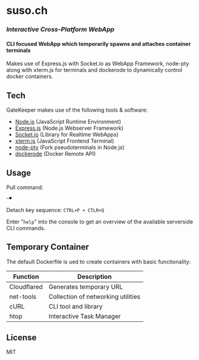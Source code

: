 # suso.ch
### _Interactive Cross-Platform WebApp_
#### CLI focused WebApp which temporarily spawns and attaches container terminals

Makes use of Express.js with Socket.io as WebApp Framework, node-pty along with xterm.js for terminals and dockerode to dynamically control docker containers.

## Tech
GateKeeper makes use of the following tools & software:

- [Node.js] (JavaScript Runtime Environment)
- [Express.js] (Node.js Webserver Framework)
- [Socket.io] (Library for Realtime WebApps)
- [xterm.js] (JavaScript Frontend Terminal)
- [node-pty] (Fork pseudoterminals in Node.js)
- [dockerode] (Docker Remote API)


## Usage
Pull command:
```sh
~♥
```

Detach key sequence:
`CTRL+P + CTLR+Q `


Enter "`help`" into the console to get an overview of the available serverside CLI commands.

## Temporary Container
The default Dockerfile is ued to create containers with basic functionality:

| Function | Description |
| ------ | ------ |
| Cloudflared | Generates temporary URL |
| net-tools | Collection of networking utilities |
| cURL | CLI tool and library |
| htop | Interactive Task Manager |


## License

MIT

[//]: #
   [node.js]: <http://nodejs.org>
   [express.js]: <http://expressjs.com>
   [socket.io]: <http://socket.io>
   [xterm.js]: <http://socket.io>
   [node-pty]: <https://github.com/microsoft/node-pty>
   [dockerode]: <http://socket.io>
